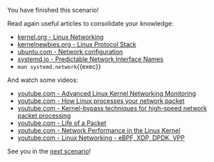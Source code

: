 You have finished this scenario!

Read again useful articles to consolidate your knowledge:
- [kernel.org - Linux Networking](https://www.kernel.org/doc/html/latest/networking/index.html)
- [kernelnewbies.org - Linux Protocol Stack](https://kernelnewbies.org/Documents/LinuxIPNetworking)
- [ubuntu.com - Network configuration](https://ubuntu.com/server/docs/network-configuration)
- [systemd.io - Predictable Network Interface Names](https://systemd.io/PREDICTABLE_INTERFACE_NAMES/)
- `man systemd.network`{{exec}}

And watch some videos:
- [youtube.com - Advanced Linux Kernel Networking Monitoring](https://www.youtube.com/watch?v=RzszHq0ZSAk)
- [youtube.com - How Linux processes your network packet](https://www.youtube.com/watch?v=3Ij0aZRsw9w)
- [youtube.com - Kernel-bypass techniques for high-speed network packet processing](https://www.youtube.com/watch?v=MpjlWt7fvrw)
- [youtube.com - Life of a Packet](https://www.youtube.com/watch?v=0Omvgd7Hg1I)
- [youtube.com - Network Performance in the Linux Kernel](https://www.youtube.com/watch?v=g4w3ydS62S0)
- [youtube.com - Linux Networking - eBPF, XDP, DPDK, VPP](https://www.youtube.com/watch?v=hO2tlxURXJ0)

See you in the [next  scenario](/kodxxl/course/Linux/storage)!
